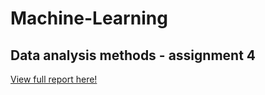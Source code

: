 # Machine-Learning
## Data analysis methods - assignment 4 

[View full report here!](Submission.ipynb "Submission File")


